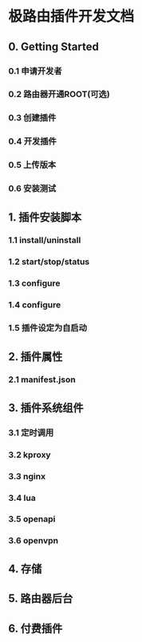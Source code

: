 # 极路由插件开发文档



## 0. Getting Started
### 0.1 申请开发者
### 0.2 路由器开通ROOT(可选)
### 0.3 创建插件
### 0.4 开发插件
### 0.5 上传版本
### 0.6 安装测试



## 1. 插件安装脚本
### 1.1 install/uninstall
### 1.2 start/stop/status
### 1.3 configure
### 1.4 configure
### 1.5 插件设定为自启动



## 2. 插件属性
### 2.1 manifest.json




## 3. 插件系统组件
### 3.1 定时调用
### 3.2 kproxy
### 3.3 nginx
### 3.4 lua
### 3.5 openapi
### 3.6 openvpn

## 4. 存储

## 5. 路由器后台

## 6. 付费插件


